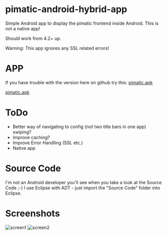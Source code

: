 # pimatic-android-hybrid-app

Simple Android app to display the pimatic frontend inside Android.
This is not a native app!

Should work from 4.2+ up.

Warning: This app ignores any SSL related errors!

# APP
If you have trouble with the version here on github try this: 
[pimatic.apk](https://drive.google.com/open?id=0ByG528gEqchjS3h6QTBMY3J6MGc&authuser=0)

[pimatic.apk](https://www.dropbox.com/s/s6qk95526yd6lmu/pimatic.apk?dl=0)

# ToDo

- Better way of navigating to config (not two title bars in one app) swiping?
- Improve caching?
- Improve Error Handling (SSL etc.)
- Native app

# Source Code

I'm not an Android developer you'll see when you take a look at the Source Code ;-) 
I use Eclipse with ADT - just import the "Source Code" folder into Eclipse.

# Screenshots
![screen1](https://cloud.githubusercontent.com/assets/6489464/7553980/5cafe612-f713-11e4-82d9-3da224bd1024.PNG)
![screen2](https://cloud.githubusercontent.com/assets/6489464/7553978/5c8a742c-f713-11e4-9d7b-896a7f9039a8.PNG)

